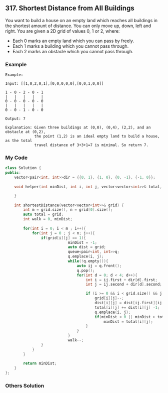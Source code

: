 ## 317. Shortest Distance from All Buildings

You want to build a house on an empty land which reaches all buildings in the shortest amount of distance. You can only move up, down, left and right. You are given a 2D grid of values 0, 1 or 2, where:

* Each 0 marks an empty land which you can pass by freely.
* Each 1 marks a building which you cannot pass through.
* Each 2 marks an obstacle which you cannot pass through.


### Example
```
Example:

Input: [[1,0,2,0,1],[0,0,0,0,0],[0,0,1,0,0]]

1 - 0 - 2 - 0 - 1
|   |   |   |   |
0 - 0 - 0 - 0 - 0
|   |   |   |   |
0 - 0 - 1 - 0 - 0

Output: 7 

Explanation: Given three buildings at (0,0), (0,4), (2,2), and an obstacle at (0,2),
             the point (1,2) is an ideal empty land to build a house, as the total 
             travel distance of 3+3+1=7 is minimal. So return 7.
```

### My Code
```c++
class Solution {
public:
    vector<pair<int, int>>dir = {{0, 1}, {1, 0}, {0, -1}, {-1, 0}};
    
    void helper(int minDist, int i, int j, vector<vector<int>>& total, vector<vector<int>>& grid, int walk){

    }
    
    int shortestDistance(vector<vector<int>>& grid) {
        int m = grid.size(), n = grid[0].size();
        auto total = grid;
        int walk = 0, minDist;
        
        for(int i = 0; i < m ; i++){
            for(int j = 0 ; j < n; j++){
                if(grid[i][j] == 1){
                            minDist = -1;
                            auto dist = grid;
                            queue<pair<int, int>>q;
                            q.emplace(i, j);
                            while(!q.empty()){
                                auto ij = q.front();
                                q.pop();
                                for(int d = 0; d < 4; d++){
                                    int i = ij.first + dir[d].first;
                                    int j = ij.second + dir[d].second;

                                    if (i >= 0 && i < grid.size() && j >= 0 && j < grid[0].size() && grid[i][j] == walk) {
                                        grid[i][j]--;
                                        dist[i][j] = dist[ij.first][ij.second] + 1;
                                        total[i][j] += dist[i][j] -1;
                                        q.emplace(i, j);
                                        if(minDist < 0 || minDist > total[i][j])
                                            minDist = total[i][j];
                                    }
                                }
                            }
                            walk--;
                }
            }
        }
        
        return minDist;
    }
};
```


### Others Solution
```c++
```

